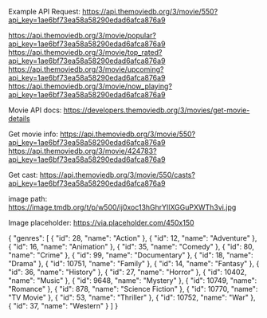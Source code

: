 Example API Request:
https://api.themoviedb.org/3/movie/550?api_key=1ae6bf73ea58a58290edad6afca876a9

https://api.themoviedb.org/3/movie/popular?api_key=1ae6bf73ea58a58290edad6afca876a9
https://api.themoviedb.org/3/movie/top_rated?api_key=1ae6bf73ea58a58290edad6afca876a9
https://api.themoviedb.org/3/movie/upcoming?api_key=1ae6bf73ea58a58290edad6afca876a9
https://api.themoviedb.org/3/movie/now_playing?api_key=1ae6bf73ea58a58290edad6afca876a9

Movie API docs:
https://developers.themoviedb.org/3/movies/get-movie-details

Get movie info:
https://api.themoviedb.org/3/movie/550?api_key=1ae6bf73ea58a58290edad6afca876a9
https://api.themoviedb.org/3/movie/424783?api_key=1ae6bf73ea58a58290edad6afca876a9

Get cast:
https://api.themoviedb.org/3/movie/550/casts?api_key=1ae6bf73ea58a58290edad6afca876a9

image path:
https://image.tmdb.org/t/p/w500/ij0xoc13hGhrYIlXGGuPXWTh3vi.jpg

Image placeholder:
https://via.placeholder.com/450x150

{
  "genres": [
    {
      "id": 28,
      "name": "Action"
    },
    {
      "id": 12,
      "name": "Adventure"
    },
    {
      "id": 16,
      "name": "Animation"
    },
    {
      "id": 35,
      "name": "Comedy"
    },
    {
      "id": 80,
      "name": "Crime"
    },
    {
      "id": 99,
      "name": "Documentary"
    },
    {
      "id": 18,
      "name": "Drama"
    },
    {
      "id": 10751,
      "name": "Family"
    },
    {
      "id": 14,
      "name": "Fantasy"
    },
    {
      "id": 36,
      "name": "History"
    },
    {
      "id": 27,
      "name": "Horror"
    },
    {
      "id": 10402,
      "name": "Music"
    },
    {
      "id": 9648,
      "name": "Mystery"
    },
    {
      "id": 10749,
      "name": "Romance"
    },
    {
      "id": 878,
      "name": "Science Fiction"
    },
    {
      "id": 10770,
      "name": "TV Movie"
    },
    {
      "id": 53,
      "name": "Thriller"
    },
    {
      "id": 10752,
      "name": "War"
    },
    {
      "id": 37,
      "name": "Western"
    }
  ]
}    
